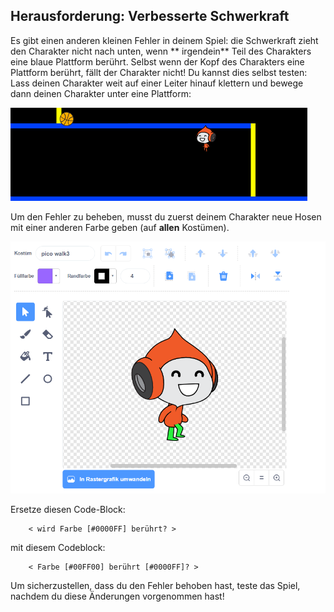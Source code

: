 ## Herausforderung: Verbesserte Schwerkraft

Es gibt einen anderen kleinen Fehler in deinem Spiel: die Schwerkraft zieht den Charakter nicht nach unten, wenn ** irgendein** Teil des Charakters eine blaue Plattform berührt. Selbst wenn der Kopf des Charakters eine Plattform berührt, fällt der Charakter nicht! Du kannst dies selbst testen: Lass deinen Charakter weit auf einer Leiter hinauf klettern und bewege dann deinen Charakter unter eine Plattform:

![Screenshot](images/dodge-gravity-bug.png)

Um den Fehler zu beheben, musst du zuerst deinem Charakter neue Hosen mit einer anderen Farbe geben (auf **allen** Kostümen).

![Screenshot](images/dodge-trousers.png)

Ersetze diesen Code-Block:

```blocks3
    < wird Farbe [#0000FF] berührt? >
```

mit diesem Codeblock:

```blocks3
    < Farbe [#00FF00] berührt [#0000FF]? >
```

Um sicherzustellen, dass du den Fehler behoben hast, teste das Spiel, nachdem du diese Änderungen vorgenommen hast!